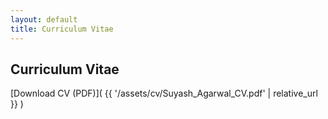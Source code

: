 ```yaml
---
layout: default
title: Curriculum Vitae
---
```


## Curriculum Vitae

[Download CV (PDF)]( {{ '/assets/cv/Suyash_Agarwal_CV.pdf' | relative_url }} )

<br>